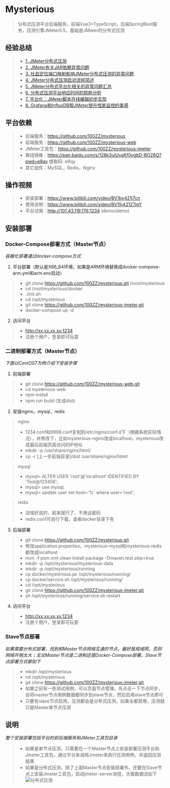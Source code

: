 # Mysterious
> 分布式压测平台后端服务，前端Vue3+TypeScript，后端SpringBoot服务，压测引擎JMeter5.5，基础是JMeter的分布式压测

## 经验总结
>- [1. JMeter分布式压测](https://lihuia.com/jmeter%e5%88%86%e5%b8%83%e5%bc%8f%e5%8e%8b%e6%b5%8b/)
>- [2. JMeter有关JAR依赖异常问题](https://lihuia.com/jmeter%e6%9c%89%e5%85%b3jar%e4%be%9d%e8%b5%96%e7%9a%84%e9%97%ae%e9%a2%98/)
>- [3. 吐血定位端口映射影响JMeter分布式压测的异常问题](https://lihuia.com/%e5%90%90%e8%a1%80%e5%ae%9a%e4%bd%8d%e7%ab%af%e5%8f%a3%e6%98%a0%e5%b0%84%e5%bd%b1%e5%93%8djmeter%e5%88%86%e5%b8%83%e5%bc%8f%e5%8e%8b%e6%b5%8b%e7%9a%84%e5%bc%82%e5%b8%b8%e9%97%ae%e9%a2%98/)
>- [4. JMeter分布式压测启动流程简述](https://lihuia.com/jmeter%e5%88%86%e5%b8%83%e5%bc%8f%e5%8e%8b%e6%b5%8b%e5%90%af%e5%8a%a8%e6%b5%81%e7%a8%8b%e7%ae%80%e8%bf%b0/)
>- [5. JMeter分布式平台化相关的异常问题汇总](https://lihuia.com/jmeter%e5%88%86%e5%b8%83%e5%bc%8f%e7%9b%b8%e5%85%b3%e7%9a%84%e5%bc%82%e5%b8%b8%e9%97%ae%e9%a2%98%e6%b1%87%e6%80%bb/)
>- [6. 分布式压测平台响应时间的损耗分析](https://lihuia.com/%e5%8e%8b%e6%b5%8b%e5%b9%b3%e5%8f%b0%e5%93%8d%e5%ba%94%e6%97%b6%e9%97%b4%e7%9a%84%e6%8d%9f%e8%80%97%e5%88%86%e6%9e%90/)
>- [7. 平台化：JMeter脚本在线编辑初步实现](https://lihuia.com/%e5%b9%b3%e5%8f%b0%e5%8c%96%ef%bc%9ajmeter%e8%84%9a%e6%9c%ac%e5%9c%a8%e7%ba%bf%e7%bc%96%e8%be%91%e5%88%9d%e6%ad%a5%e5%ae%9e%e7%8e%b0/)
>- [8. Grafana和InfluxDB帮JMeter提升性能监控的美感](https://lihuia.com/grafana%e5%92%8cinfluxdb%e5%b8%aejmeter%e5%b1%95%e7%a4%ba%e7%be%8e%e8%a7%82%e7%9a%84%e6%80%a7%e8%83%bd%e7%9b%91%e6%8e%a7/)


## 平台依赖
>- 后端服务：https://github.com/100ZZ/mysterious
>- 前端服务：https://github.com/100ZZ/mysterious-web
>- JMeter工具包：https://github.com/100ZZ/mysterious-jmeter
>- 离线镜像：https://pan.baidu.com/s/128k3uiUvaKf0vgbD-BO28Q?pwd=e9qy 提取码: e9qy
>- 其它组件：MySQL，Redis，Nginx

## 操作视频
>- 安装部署：https://www.bilibili.com/video/BV1by421i7cn
>- 使用说明：https://www.bilibili.com/video/BV15j421Z7mY
>- 平台试用：http://101.43.119.176:1234 (demo/demo)

## 安装部署
### Docker-Compose部署方式（Master节点）
_容器化部署通过docker-compose方式_
<br>
1. 平台部署（默认是X86_64环境，如果是ARM环境替换成docker-compose-arm.yml和arm.env启动）
>- git clone https://github.com/100ZZ/mysterious.git /root/mysterious
>- cd /root/mysterious/docker
>- ./init.sh
>- cd /opt/mysterious
>- git clone https://github.com/100ZZ/mysterious-jmeter.git
>- docker-compose up -d
2. 访问平台
>- http://xx.xx.xx.xx:1234
>- 注册个用户，登录即可玩耍
### 二进制部署方式（Master节点）
_下面以CentOS7为例介绍下安装步骤_
1. 前端部署
>- git clone https://github.com/100ZZ/mysterious-web.git
>- cd mysterious-web
>- npm install
>- npm run build (生成dist)

2. 安装nginx，mysql，redis
> nginx
>- 1234.conf和9998.conf复制到/etc/nginx/conf.d下（根据系统实际情况），并修改下，比如mysterious-nginx改成localhost，mysterious改成最后前端页面访问的IP地址
>- mkdir -p /usr/share/nginx/html/
>- cp -r [上一步前端目录]/dist /usr/share/nginx/html/

> mysql
>- mysql> ALTER USER 'root'@'localhost' IDENTIFIED BY 'Test@123456';
>- mysql> use mysql;
>- mysql> update user set host='%' where user='root';

> redis
>- 没啥好说的，起来就行了，不用设密码
>- redis.conf可自行下载，或者docker目录下有
   
3. 后端部署
>- git clone https://github.com/100ZZ/mysterious.git
>- 修改application.properties，mysterious-mysql和mysterious-redis都改成localhost
>- mvn -f pom.xml clean install package -Dmaven.test.skip=true
>- mkdir -p /opt/mysterious/mysterious-data
>- mkdir -p /opt/mysterious/running
>- cp docker/mysterious.jar /opt/mysterious/running/
>- cp docker/service.sh /opt/mysterious/running/
>- cd /opt/mysterious
>- git clone https://github.com/100ZZ/mysterious-jmeter.git
>- sh /opt/mysterious/running/service.sh restart
4. 访问平台
>- http://xx.xx.xx.xx:1234
>- 注册个用户，登录即可玩耍

### Slave节点部署
_如果需要分布式部署，找到和Master节点网络互通的节点，最好是局域网，否则网络开销太大；无论Master节点是二进制还是Docker-Compose部署，Slave节点部署方式都如下_
>- mkdir /opt/mysterious
>- cd /opt/mysterious
>- git clone https://github.com/100ZZ/mysterious-jmeter.git
>- 如果之前有一些测试用例，可以页面节点管理，先点击一下节点同步，会将master节点用例数据都同步到slave节点，然后启用slave节点即可
>- 只要有slave节点启用，压测都会是分布式压测，如果全都禁用，压测就只是Master单节点压测


## 说明
_整个安装部署包括平台的前后端服务和JMeter工具包目录_
>- 如果是单节点压测，只需要在一个Master节点上安装部署压测平台和Jmeter工具包，通过平台来调用Jmeter来执行压测用例，并返回压测结果
>- 如果是分布式压测，除了上面Master节点安装部署外，还要在Slave节点上安装Jmeter工具包，启动jmeter-server进程，大致数据流如下
   ![分布式压测](https://lihuia.com/wp-content/uploads/2020/12/UntitledImage.png)
   <br>
